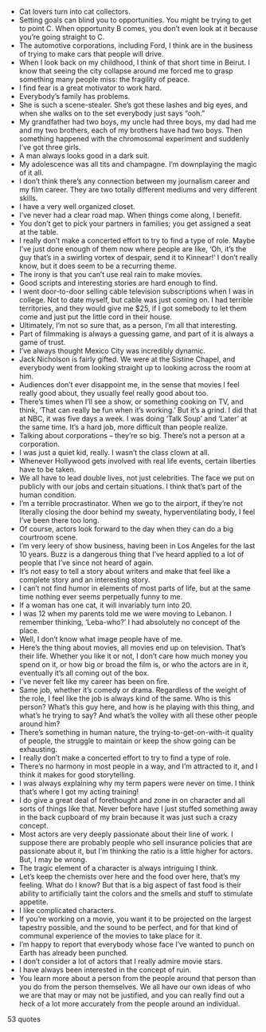  - Cat lovers turn into cat collectors.
 - Setting goals can blind you to opportunities. You might be trying to get to point C. When opportunity B comes, you don’t even look at it because you’re going straight to C.
 - The automotive corporations, including Ford, I think are in the business of trying to make cars that people will drive.
 - When I look back on my childhood, I think of that short time in Beirut. I know that seeing the city collapse around me forced me to grasp something many people miss: the fragility of peace.
 - I find fear is a great motivator to work hard.
 - Everybody’s family has problems.
 - She is such a scene-stealer. She’s got these lashes and big eyes, and when she walks on to the set everybody just says “ooh.”
 - My grandfather had two boys, my uncle had three boys, my dad had me and my two brothers, each of my brothers have had two boys. Then something happened with the chromosomal experiment and suddenly I’ve got three girls.
 - A man always looks good in a dark suit.
 - My adolescence was all tits and champagne. I’m downplaying the magic of it all.
 - I don’t think there’s any connection between my journalism career and my film career. They are two totally different mediums and very different skills.
 - I have a very well organized closet.
 - I’ve never had a clear road map. When things come along, I benefit.
 - You don’t get to pick your partners in families; you get assigned a seat at the table.
 - I really don’t make a concerted effort to try to find a type of role. Maybe I’ve just done enough of them now where people are like, ‘Oh, it’s the guy that’s in a swirling vortex of despair, send it to Kinnear!’ I don’t really know, but it does seem to be a recurring theme.
 - The irony is that you can’t use real rain to make movies.
 - Good scripts and interesting stories are hard enough to find.
 - I went door-to-door selling cable television subscriptions when I was in college. Not to date myself, but cable was just coming on. I had terrible territories, and they would give me $25, if I got somebody to let them come and just put the little cord in their house.
 - Ultimately, I’m not so sure that, as a person, I’m all that interesting.
 - Part of filmmaking is always a guessing game, and part of it is always a game of trust.
 - I’ve always thought Mexico City was incredibly dynamic.
 - Jack Nicholson is fairly gifted. We were at the Sistine Chapel, and everybody went from looking straight up to looking across the room at him.
 - Audiences don’t ever disappoint me, in the sense that movies I feel really good about, they usually feel really good about too.
 - There’s times when I’ll see a show, or something cooking on TV, and think, ‘That can really be fun when it’s working.’ But it’s a grind. I did that at NBC, it was five days a week. I was doing ‘Talk Soup’ and ‘Later’ at the same time. It’s a hard job, more difficult than people realize.
 - Talking about corporations – they’re so big. There’s not a person at a corporation.
 - I was just a quiet kid, really. I wasn’t the class clown at all.
 - Whenever Hollywood gets involved with real life events, certain liberties have to be taken.
 - We all have to lead double lives, not just celebrities. The face we put on publicly with our jobs and certain situations. I think that’s part of the human condition.
 - I’m a terrible procrastinator. When we go to the airport, if they’re not literally closing the door behind my sweaty, hyperventilating body, I feel I’ve been there too long.
 - Of course, actors look forward to the day when they can do a big courtroom scene.
 - I’m very leery of show business, having been in Los Angeles for the last 10 years. Buzz is a dangerous thing that I’ve heard applied to a lot of people that I’ve since not heard of again.
 - It’s not easy to tell a story about writers and make that feel like a complete story and an interesting story.
 - I can’t not find humor in elements of most parts of life, but at the same time nothing ever seems perpetually funny to me.
 - If a woman has one cat, it will invariably turn into 20.
 - I was 12 when my parents told me we were moving to Lebanon. I remember thinking, ‘Leba-who?’ I had absolutely no concept of the place.
 - Well, I don’t know what image people have of me.
 - Here’s the thing about movies, all movies end up on television. That’s their life. Whether you like it or not, I don’t care how much money you spend on it, or how big or broad the film is, or who the actors are in it, eventually it’s all coming out of the box.
 - I’ve never felt like my career has been on fire.
 - Same job, whether it’s comedy or drama. Regardless of the weight of the role, I feel like the job is always kind of the same. Who is this person? What’s this guy here, and how is he playing with this thing, and what’s he trying to say? And what’s the volley with all these other people around him?
 - There’s something in human nature, the trying-to-get-on-with-it quality of people, the struggle to maintain or keep the show going can be exhausting.
 - I really don’t make a concerted effort to try to find a type of role.
 - There’s no harmony in most people in a way, and I’m attracted to it, and I think it makes for good storytelling.
 - I was always explaining why my term papers were never on time. I think that’s where I got my acting training!
 - I do give a great deal of forethought and zone in on character and all sorts of things like that. Never before have I just stuffed something away in the back cupboard of my brain because it was just such a crazy concept.
 - Most actors are very deeply passionate about their line of work. I suppose there are probably people who sell insurance policies that are passionate about it, but I’m thinking the ratio is a little higher for actors. But, I may be wrong.
 - The tragic element of a character is always intriguing I think.
 - Let’s keep the chemists over here and the food over here, that’s my feeling. What do I know? But that is a big aspect of fast food is their ability to artificially taint the colors and the smells and stuff to stimulate appetite.
 - I like complicated characters.
 - If you’re working on a movie, you want it to be projected on the largest tapestry possible, and the sound to be perfect, and for that kind of communal experience of the movies to take place for it.
 - I’m happy to report that everybody whose face I’ve wanted to punch on Earth has already been punched.
 - I don’t consider a lot of actors that I really admire movie stars.
 - I have always been interested in the concept of ruin.
 - You learn more about a person from the people around that person than you do from the person themselves. We all have our own ideas of who we are that may or may not be justified, and you can really find out a heck of a lot more accurately from the people around an individual.

53 quotes